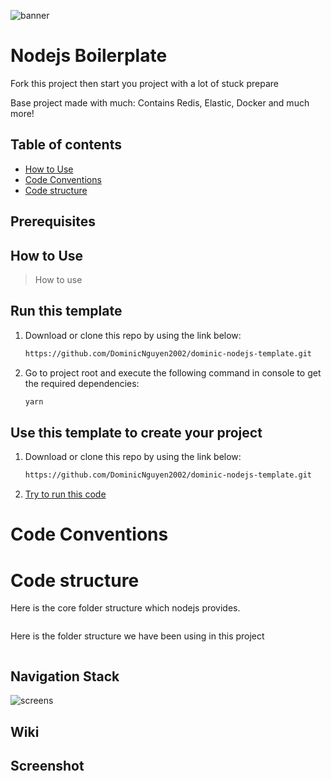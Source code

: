 ![banner](resources/images/banner.png)

# Nodejs Boilerplate

Fork this project then start you project with a lot of stuck prepare

Base project made with much: Contains Redis, Elastic, Docker and much more!

## Table of contents

- [How to Use](#how-to-use)
- [Code Conventions](#code-conventions)
- [Code structure](#code-structure)

## Prerequisites

## How to Use

> How to use

## Run this template

1. Download or clone this repo by using the link below:

    ```bash
    https://github.com/DominicNguyen2002/dominic-nodejs-template.git
    ```

2. Go to project root and execute the following command in console to get the required dependencies:

    ```bash
    yarn
    ```

## Use this template to create your project

1. Download or clone this repo by using the link below:

      ```bash
      https://github.com/DominicNguyen2002/dominic-nodejs-template.git
      ```

2. [Try to run this code](#run-this-template)

# Code Conventions

# Code structure

Here is the core folder structure which nodejs provides.

```architecture

```

Here is the folder structure we have been using in this project

```architecture

```

## Navigation Stack

![screens](resources/images/screens.png)

## Wiki

## Screenshot
